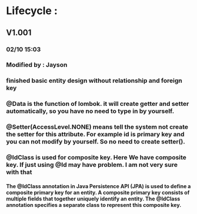 # Lifecycle :
## V1.001
### 02/10 15:03 
### Modified by : Jayson 
### finished basic entity design without relationship and foreign key
### @Data is the function of lombok. it will create getter and setter automatically, so you have no need to type in by yourself.
### @Setter(AccessLevel.NONE) means tell the system not create the setter for this attribute. For example id is primary key and you can not modify by yourself. So no need to create setter().
### @IdClass is used for composite key. Here We have composite key. If just using @Id may have problem. I am not very sure with that
#### The @IdClass annotation in Java Persistence API (JPA) is used to define a composite primary key for an entity. A composite primary key consists of multiple fields that together uniquely identify an entity. The @IdClass annotation specifies a separate class to represent this composite key.